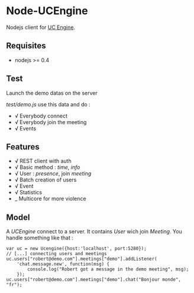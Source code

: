 Node-UCEngine
=============

Nodejs client for [UC Engine](http://www.ucengine.org).

Requisites
----------

 * nodejs >= 0.4

Test
----

Launch the demo datas on the server

_test/demo.js_ use this data and do :

 * √ Everybody connect
 * √ Everybody join the meeting
 * √ Events

Features
--------

 * √ REST client with auth
 * √ Basic method : _time_, _info_
 * √ User : _presence_, join _meeting_
 * √ Batch creation of users
 * √ Event
 * √ Statistics
 * _ Multicore for more violence

Model
-----

A _UCEngine_ connect to a server. It contains _User_ wich join _Meeting_.
You handle something like that :

	var uc = new Ucengine({host:'localhost', port:5280});
	// [...] connecting users and meetings
	uc.users["robert@demo.com"].meetings["demo"].addListener(
		'chat.message.new', function(msg) {
			console.log("Robert got a message in the demo meeting", msg);
		});
	uc.users["robert@demo.com"].meetings["demo"].chat("Bonjour monde", "fr");

